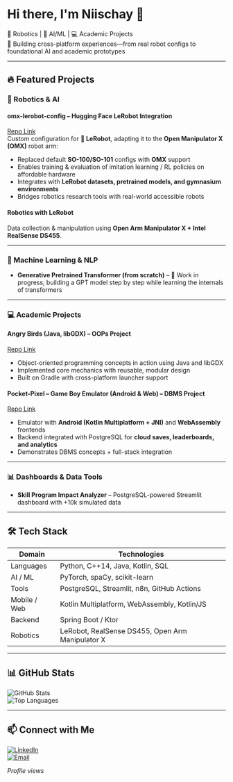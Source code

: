 # Hi there, I'm Niischay 👋

🤖 Robotics | 🧠 AI/ML | 💻 Academic Projects  
🌟 Building cross-platform experiences—from real robot configs to foundational AI and academic prototypes  

---

## 🔥 Featured Projects

### 🤖 Robotics & AI

#### omx-lerobot-config – Hugging Face LeRobot Integration  
[Repo Link](https://github.com/Niischay7/omx-lerobot-config)  
Custom configuration for **🤗 LeRobot**, adapting it to the **Open Manipulator X (OMX)** robot arm:  
- Replaced default **SO-100/SO-101** configs with **OMX** support  
- Enables training & evaluation of imitation learning / RL policies on affordable hardware  
- Integrates with **LeRobot datasets, pretrained models, and gymnasium environments**  
- Bridges robotics research tools with real-world accessible robots  

#### Robotics with LeRobot  
Data collection & manipulation using **Open Arm Manipulator X + Intel RealSense DS455**.  

---

### 🧠 Machine Learning & NLP
- **Generative Pretrained Transformer (from scratch)** – 🚧 Work in progress, building a GPT model step by step while learning the internals of transformers  

---

### 💻 Academic Projects

#### Angry Birds (Java, libGDX) – OOPs Project  
[Repo Link](https://github.com/Niischay7/AngryBirds)  
- Object-oriented programming concepts in action using Java and libGDX  
- Implemented core mechanics with reusable, modular design  
- Built on Gradle with cross-platform launcher support  

#### Pocket-Pixel – Game Boy Emulator (Android & Web) – DBMS Project  
[Repo Link](https://github.com/Niischay7/Pocket-Pixel)  
- Emulator with **Android (Kotlin Multiplatform + JNI)** and **WebAssembly** frontends  
- Backend integrated with PostgreSQL for **cloud saves, leaderboards, and analytics**  
- Demonstrates DBMS concepts + full-stack integration  

---

### 📊 Dashboards & Data Tools
- **Skill Program Impact Analyzer** – PostgreSQL-powered Streamlit dashboard with +10k simulated data  

---

## 🛠️ Tech Stack

| Domain       | Technologies                                    |
|--------------|--------------------------------------------------|
| Languages    | Python, C++14, Java, Kotlin, SQL                |
| AI / ML      | PyTorch, spaCy, scikit-learn                    |
| Tools        | PostgreSQL, Streamlit, n8n, GitHub Actions       |
| Mobile / Web | Kotlin Multiplatform, WebAssembly, Kotlin/JS     |
| Backend      | Spring Boot / Ktor                              |
| Robotics     | LeRobot, RealSense DS455, Open Arm Manipulator X |

---

## 📊 GitHub Stats
![GitHub Stats](https://github-readme-stats.vercel.app/api?username=Niischay7&show_icons=true&theme=tokyonight)  
![Top Languages](https://github-readme-stats.vercel.app/api/top-langs/?username=Niischay7&layout=compact&theme=tokyonight)

---

## 📫 Connect with Me
[![LinkedIn](https://img.shields.io/badge/-LinkedIn-0077B5?style=flat&logo=linkedin&logoColor=white)](your-linkedin-link)  
[![Email](https://img.shields.io/badge/-Email-D14836?style=flat&logo=gmail&logoColor=white)](mailto:your-email@example.com)

*Profile views*  
<img src="https://komarev.com/ghpvc/?username=Niischay7&style=flat-square&color=blue" alt=""/>
